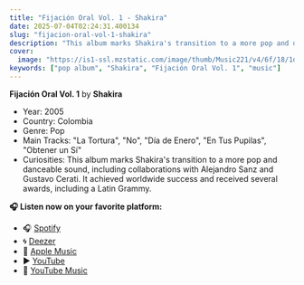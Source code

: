 ```yaml
---
title: "Fijación Oral Vol. 1 - Shakira"
date: 2025-07-04T02:24:31.400134
slug: "fijacion-oral-vol-1-shakira"
description: "This album marks Shakira's transition to a more pop and danceable sound, including collaborations with Alejandro Sanz and Gustavo Cerati."
cover:
  image: "https://is1-ssl.mzstatic.com/image/thumb/Music221/v4/6f/18/1d/6f181d45-8041-cbdc-2c79-bc7374d01207/196872648560.jpg/500x500bb.jpg"
keywords: ["pop album", "Shakira", "Fijación Oral Vol. 1", "music"]
---
```


**Fijación Oral Vol. 1** by **Shakira**
- Year: 2005
- Country: Colombia
- Genre: Pop
- Main Tracks: "La Tortura", "No", "Día de Enero", "En Tus Pupilas", "Obtener un Sí"
- Curiosities: This album marks Shakira's transition to a more pop and danceable sound, including collaborations with Alejandro Sanz and Gustavo Cerati. It achieved worldwide success and received several awards, including a Latin Grammy.



**🎧 Listen now on your favorite platform:**

- 🎧 [Spotify](https://open.spotify.com/search/Fijaci%C3%B3n%20Oral%20Vol.%201%20Shakira)
- 🌀 [Deezer](https://www.deezer.com/search/Fijaci%C3%B3n%20Oral%20Vol.%201%20Shakira)
- 🍎 [Apple Music](https://music.apple.com/search?term=Fijaci%C3%B3n%20Oral%20Vol.%201%20Shakira)
- ▶️ [YouTube](https://www.youtube.com/results?search_query=Fijaci%C3%B3n%20Oral%20Vol.%201%20Shakira)
- 🎵 [YouTube Music](https://music.youtube.com/search?q=Fijaci%C3%B3n%20Oral%20Vol.%201%20Shakira)